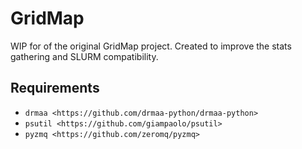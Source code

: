 # GridMap

WIP for of the original GridMap project. Created to improve the stats gathering and SLURM compatibility. 

## Requirements

-  `drmaa <https://github.com/drmaa-python/drmaa-python>`
-  `psutil <https://github.com/giampaolo/psutil>`
-  `pyzmq <https://github.com/zeromq/pyzmq>`

